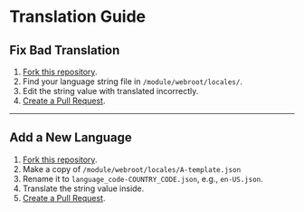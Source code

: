 # Translation Guide
## Fix Bad Translation

1. [Fork this repository](https://github.com/bindhosts/bindhosts/fork).
2. Find your language string file in `/module/webroot/locales/`.
3. Edit the string value with translated incorrectly.
4. [Create a Pull Request](https://github.com/bindhosts/bindhosts/pulls).

---
## Add a New Language

1. [Fork this repository](https://github.com/bindhosts/bindhosts/fork).
2. Make a copy of `/module/webroot/locales/A-template.json`
3. Rename it to `language_code-COUNTRY_CODE.json`, e.g., `en-US.json`.
4. Translate the string value inside.
6. [Create a Pull Request](https://github.com/bindhosts/bindhosts/pulls).
